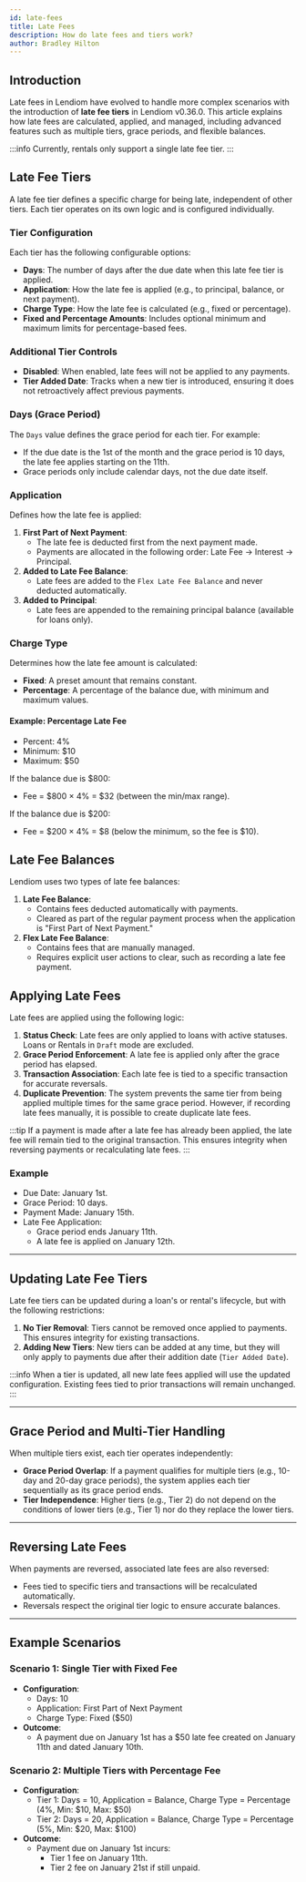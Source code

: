 ```yaml
---
id: late-fees
title: Late Fees
description: How do late fees and tiers work?
author: Bradley Hilton
---
```


## Introduction
Late fees in Lendiom have evolved to handle more complex scenarios with the introduction of **late fee tiers** in Lendiom v0.36.0. This article explains how late fees are calculated, applied, and managed, including advanced features such as multiple tiers, grace periods, and flexible balances.

:::info
Currently, rentals only support a single late fee tier.
:::

## Late Fee Tiers
A late fee tier defines a specific charge for being late, independent of other tiers. Each tier operates on its own logic and is configured individually.

### Tier Configuration
Each tier has the following configurable options:
- **Days**: The number of days after the due date when this late fee tier is applied.
- **Application**: How the late fee is applied (e.g., to principal, balance, or next payment).
- **Charge Type**: How the late fee is calculated (e.g., fixed or percentage).
- **Fixed and Percentage Amounts**: Includes optional minimum and maximum limits for percentage-based fees.

### Additional Tier Controls
- **Disabled**: When enabled, late fees will not be applied to any payments.
- **Tier Added Date**: Tracks when a new tier is introduced, ensuring it does not retroactively affect previous payments.

### Days (Grace Period)
The `Days` value defines the grace period for each tier. For example:
- If the due date is the 1st of the month and the grace period is 10 days, the late fee applies starting on the 11th.
- Grace periods only include calendar days, not the due date itself.

### Application
Defines how the late fee is applied:
1. **First Part of Next Payment**:
   - The late fee is deducted first from the next payment made.
   - Payments are allocated in the following order: Late Fee → Interest → Principal.
2. **Added to Late Fee Balance**:
   - Late fees are added to the `Flex Late Fee Balance` and never deducted automatically.
3. **Added to Principal**:
   - Late fees are appended to the remaining principal balance (available for loans only).

### Charge Type
Determines how the late fee amount is calculated:
- **Fixed**: A preset amount that remains constant.
- **Percentage**: A percentage of the balance due, with minimum and maximum values.

#### Example: Percentage Late Fee
- Percent: 4%
- Minimum: $10
- Maximum: $50

If the balance due is $800:
- Fee = $800 × 4% = $32 (between the min/max range).

If the balance due is $200:
- Fee = $200 × 4% = $8 (below the minimum, so the fee is $10).

## Late Fee Balances
Lendiom uses two types of late fee balances:
1. **Late Fee Balance**:
   - Contains fees deducted automatically with payments.
   - Cleared as part of the regular payment process when the application is "First Part of Next Payment."
2. **Flex Late Fee Balance**:
   - Contains fees that are manually managed.
   - Requires explicit user actions to clear, such as recording a late fee payment.

## Applying Late Fees
Late fees are applied using the following logic:
1. **Status Check**: Late fees are only applied to loans with active statuses. Loans or Rentals in `Draft` mode are excluded.
2. **Grace Period Enforcement**: A late fee is applied only after the grace period has elapsed.
3. **Transaction Association**: Each late fee is tied to a specific transaction for accurate reversals.
4. **Duplicate Prevention**: The system prevents the same tier from being applied multiple times for the same grace period. However, if recording late fees manually, it is possible to create duplicate late fees.

:::tip
If a payment is made after a late fee has already been applied, the late fee will remain tied to the original transaction. This ensures integrity when reversing payments or recalculating late fees.
:::

### Example
- Due Date: January 1st.
- Grace Period: 10 days.
- Payment Made: January 15th.
- Late Fee Application: 
  - Grace period ends January 11th.
  - A late fee is applied on January 12th.

---

## Updating Late Fee Tiers
Late fee tiers can be updated during a loan's or rental's lifecycle, but with the following restrictions:
1. **No Tier Removal**: Tiers cannot be removed once applied to payments. This ensures integrity for existing transactions.
2. **Adding New Tiers**: New tiers can be added at any time, but they will only apply to payments due after their addition date (`Tier Added Date`).

:::info
When a tier is updated, all new late fees applied will use the updated configuration. Existing fees tied to prior transactions will remain unchanged.
:::

---

## Grace Period and Multi-Tier Handling
When multiple tiers exist, each tier operates independently:
- **Grace Period Overlap**: If a payment qualifies for multiple tiers (e.g., 10-day and 20-day grace periods), the system applies each tier sequentially as its grace period ends.
- **Tier Independence**: Higher tiers (e.g., Tier 2) do not depend on the conditions of lower tiers (e.g., Tier 1) nor do they replace the lower tiers.

---

## Reversing Late Fees
When payments are reversed, associated late fees are also reversed:
- Fees tied to specific tiers and transactions will be recalculated automatically.
- Reversals respect the original tier logic to ensure accurate balances.

---

## Example Scenarios

### Scenario 1: Single Tier with Fixed Fee
- **Configuration**:
  - Days: 10
  - Application: First Part of Next Payment
  - Charge Type: Fixed ($50)
- **Outcome**:
  - A payment due on January 1st has a $50 late fee created on January 11th and dated January 10th.

### Scenario 2: Multiple Tiers with Percentage Fee
- **Configuration**:
  - Tier 1: Days = 10, Application = Balance, Charge Type = Percentage (4%, Min: $10, Max: $50)
  - Tier 2: Days = 20, Application = Balance, Charge Type = Percentage (5%, Min: $20, Max: $100)
- **Outcome**:
  - Payment due on January 1st incurs:
    - Tier 1 fee on January 11th.
    - Tier 2 fee on January 21st if still unpaid.
